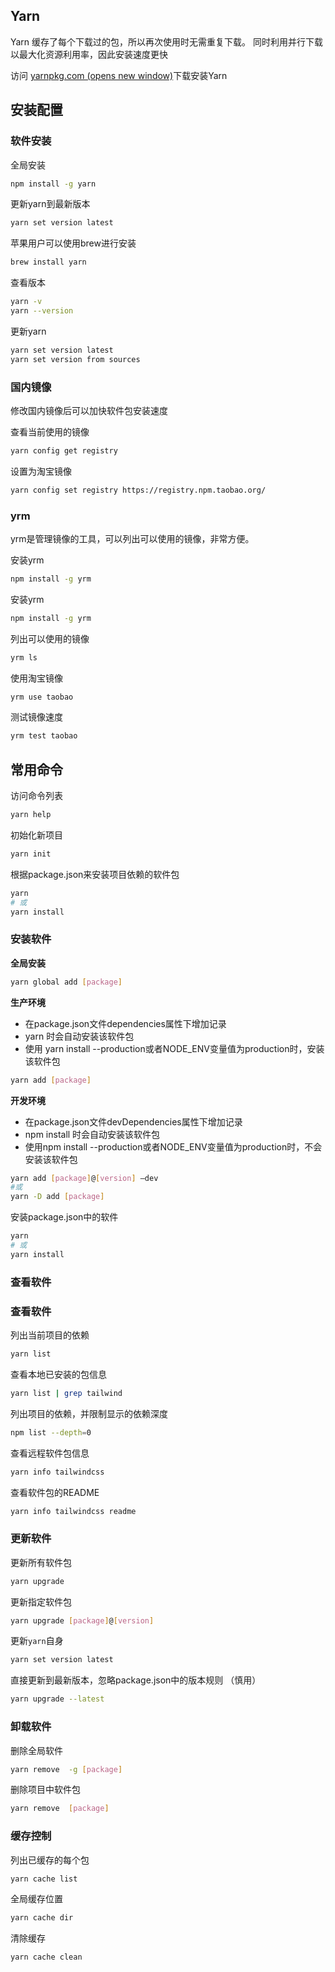 ## Yarn

Yarn 缓存了每个下载过的包，所以再次使用时无需重复下载。 同时利用并行下载以最大化资源利用率，因此安装速度更快

访问 [yarnpkg.com (opens new window)](https://yarnpkg.com/getting-started)下载安装Yarn

## 安装配置

### 软件安装

全局安装

```sh
npm install -g yarn
```

更新yarn到最新版本

```sh
yarn set version latest
```

苹果用户可以使用brew进行安装

```sh
brew install yarn
```

查看版本

```sh
yarn -v
yarn --version
```

更新yarn

```sh
yarn set version latest
yarn set version from sources
```

### 国内镜像

修改国内镜像后可以加快软件包安装速度

查看当前使用的镜像

```sh
yarn config get registry
```

设置为淘宝镜像

```sh
yarn config set registry https://registry.npm.taobao.org/
```

### yrm

yrm是管理镜像的工具，可以列出可以使用的镜像，非常方便。

安装yrm

```sh
npm install -g yrm
```

安装yrm

```sh
npm install -g yrm
```

列出可以使用的镜像

```sh
yrm ls
```

使用淘宝镜像

```sh
yrm use taobao
```

测试镜像速度

```sh
yrm test taobao
```

## 常用命令

访问命令列表

```sh
yarn help
```

初始化新项目

```sh
yarn init
```

根据package.json来安装项目依赖的软件包

```sh
yarn
# 或
yarn install
```

### 安装软件

**全局安装**

```sh
yarn global add [package]
```

**生产环境**

- 在package.json文件dependencies属性下增加记录
- yarn 时会自动安装该软件包
- 使用 yarn install --production或者NODE_ENV变量值为production时，安装该软件包

```sh
yarn add [package]
```

**开发环境**

- 在package.json文件devDependencies属性下增加记录
- npm install 时会自动安装该软件包
- 使用npm install --production或者NODE_ENV变量值为production时，不会安装该软件包

```sh
yarn add [package]@[version] –dev
#或
yarn -D add [package]
```

安装package.json中的软件

```sh
yarn 
# 或
yarn install
```

### 查看软件

### 查看软件

列出当前项目的依赖

```sh
yarn list
```

查看本地已安装的包信息

```sh
yarn list | grep tailwind
```

列出项目的依赖，并限制显示的依赖深度

```sh
npm list --depth=0
```

查看远程软件包信息

```sh
yarn info tailwindcss
```

查看软件包的README

```sh
yarn info tailwindcss readme
```

### 更新软件

更新所有软件包

```sh
yarn upgrade
```

更新指定软件包

```sh
yarn upgrade [package]@[version]
```

更新`yarn`自身

```sh
yarn set version latest
```

直接更新到最新版本，忽略package.json中的版本规则 （慎用）

```sh
yarn upgrade --latest
```

### 卸载软件

删除全局软件

```sh
yarn remove  -g [package]
```

删除项目中软件包

```sh
yarn remove  [package]
```

### 缓存控制

列出已缓存的每个包

```sh
yarn cache list 
```

全局缓存位置

```sh
yarn cache dir
```

清除缓存

```sh
yarn cache clean
```